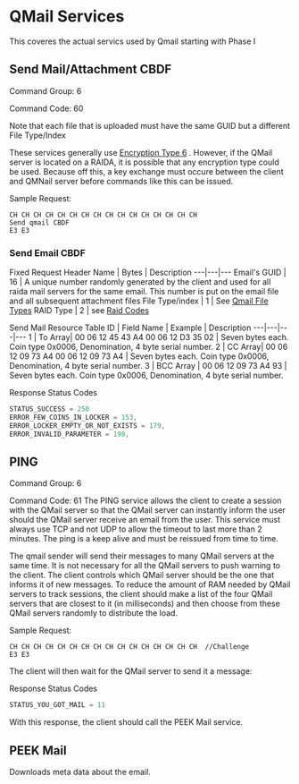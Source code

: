 # QMail Services
This coveres the actual servics used by Qmail starting with Phase I

## Send Mail/Attachment CBDF
Command Group: 6

Command Code: 60

Note that each file that is uploaded must have the same GUID but a different File Type/Index

These services generally use [Encryption Type 6](https://github.com/worthingtonse/client-prompts/blob/main/CONTEXT/request-header-format-for-256-bit-encryption.md#encryption-type-6) . However, if the QMail server is located on a RAIDA, it is possible that any encryption type could be used. Because off this, a key exchange must occure between the client and QMNail server before commands like this can be issued. 

Sample Request:
```
CH CH CH CH CH CH CH CH CH CH CH CH CH CH CH CH
Send qmail CBDF
E3 E3
```

### Send Email CBDF
Fixed Request Header
Name | Bytes | Description
---|---|---
Email's GUID | 16 | A unique number randomly generated by the client and used for all raida mail servers for the same email. This number is put on the email file and all subsequent attachment files
File Type/index | 1 | See [Qmail File Types](https://github.com/worthingtonse/client-prompts/blob/main/Ideas%20In%20Progress/QMAIL/qmail-file-types.md#qmail-file-types)
RAID Type | 2 | see [Raid Codes](raid-codes.md)

Send Mail Resource Table
ID | Field Name | Example | Description
---|---|---|---
1 | To Array| 00 06 12 45 43 A4 00 06 12 D3 35 02 | Seven bytes each. Coin type 0x0006, Denomination, 4 byte serial number. 
2 | CC Array| 00 06 12 09 73 A4 00 06 12 09 73 A4  | Seven bytes each. Coin type 0x0006, Denomination, 4 byte serial number. 
3 | BCC Array | 00 06 12 09 73 A4 93 | Seven bytes each. Coin type 0x0006, Denomination, 4 byte serial number. 

Response Status Codes
```C
STATUS_SUCCESS = 250
ERROR_FEW_COINS_IN_LOCKER = 153,
ERROR_LOCKER_EMPTY_OR_NOT_EXISTS = 179,
ERROR_INVALID_PARAMETER = 198,
```


## PING
Command Group: 6

Command Code: 61
The PING service allows the client to create a session with the QMail server so that the QMail server can instantly  inform the user should the QMail server receive an email from the user. This service must always use TCP and not UDP to allow the timeout to last more than 2 minutes. The ping is a keep alive and must be reissued from time to time. 

The qmail sender will send their messages to many QMail servers at the same time. It is not necessary for all the QMail servers to push warning to the client. The client controls which QMail server should be the one that informs it of new messages. To reduce the amount of RAM needed by QMail servers to track sessions, the client should make a list of the four QMail servers that are closest to it (in milliseconds) and then choose from these QMail servers randomly to distribute the load. 

Sample Request:
```
CH CH CH CH CH CH CH CH CH CH CH CH CH CH CH CH  //Challenge
E3 E3
```

The client will then wait for the QMail server to send it a message:

Response Status Codes
```C
STATUS_YOU_GOT_MAIL = 11
```
With this response, the client should call the PEEK Mail service. 

## PEEK Mail
Downloads meta data about the email. 
